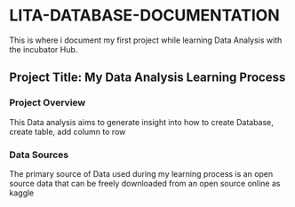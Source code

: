 # LITA-DATABASE-DOCUMENTATION
This is where i document my first project while learning Data Analysis with the  incubator Hub.

## Project Title: My Data Analysis Learning Process

### Project Overview
This Data analysis aims to generate insight into how to create Database, create table, add column to row

### Data Sources
The primary source of Data used during my learning process is an open source data that can be freely downloaded from an open source online as kaggle

